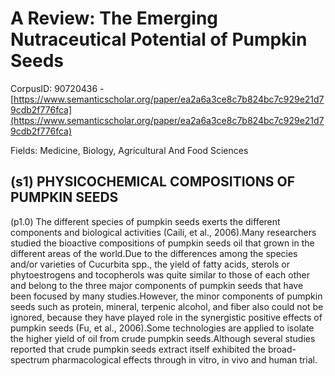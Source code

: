 # A Review: The Emerging Nutraceutical Potential of Pumpkin Seeds

CorpusID: 90720436 - [https://www.semanticscholar.org/paper/ea2a6a3ce8c7b824bc7c929e21d79cdb2f776fca](https://www.semanticscholar.org/paper/ea2a6a3ce8c7b824bc7c929e21d79cdb2f776fca)

Fields: Medicine, Biology, Agricultural And Food Sciences

## (s1) PHYSICOCHEMICAL COMPOSITIONS OF PUMPKIN SEEDS
(p1.0) The different species of pumpkin seeds exerts the different components and biological activities (Caili, et al., 2006).Many researchers studied the bioactive compositions of pumpkin seeds oil that grown in the different areas of the world.Due to the differences among the species and/or varieties of Cucurbita spp., the yield of fatty acids, sterols or phytoestrogens and tocopherols was quite similar to those of each other and belong to the three major components of pumpkin seeds that have been focused by many studies.However, the minor components of pumpkin seeds such as protein, mineral, terpenic alcohol, and fiber also could not be ignored, because they have played role in the synergistic positive effects of pumpkin seeds (Fu, et al., 2006).Some technologies are applied to isolate the higher yield of oil from crude pumpkin seeds.Although several studies reported that crude pumpkin seeds extract itself exhibited the broad-spectrum pharmacological effects through in vitro, in vivo and human trial.
